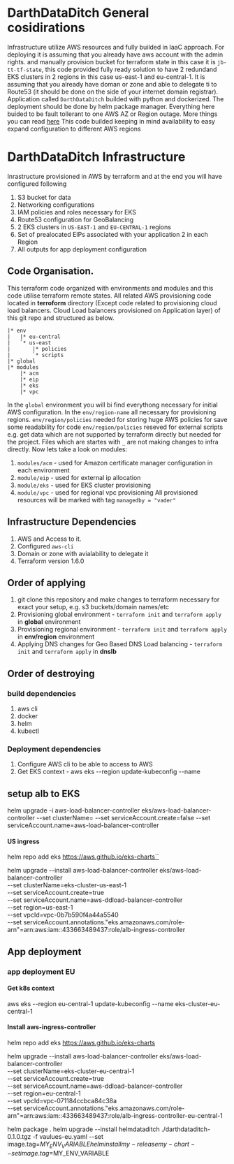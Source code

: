 # DarthDataDitch General cosidirations
Infrastructure utilize AWS resources and fully builded in IaaC approach. For deploying it is assuming that you already have aws account with the admin rights. and manually provision bucket for terraform state in this case it is `jb-tt-tf-state`, this code provided fully ready solution to have 2 redundand EKS clusters in 2 regions in this case us-east-1 and eu-central-1. It is assuming that you already have doman or zone and able to delegate ti to Route53 (it should be done on the side of your internet domain registrar). Application called `DarthDataDitch` builded with python and dockerized. The deployment should be done by helm package manager. Everything here buided to be fault tollerant to one AWS AZ or Region outage. More things you can read [here](https://docs.google.com/document/d/1_5W-mnQ0Ws0bq8gDrwcKPqiczHOUIyRVEaWobPW_bQk/edit) This code builded keeping in mind availability to easy expand configuration to different AWS regions
# DarthDataDitch Infrastructure
Inrastructure provisioned in AWS by terraform and at the end you will have configured following
1. S3 bucket for data
1. Networking configurations
1. IAM policies and roles necessary for EKS
1. Route53 configuration for GeoBalancing
1. 2 EKS clusters in ```US-EAST-1``` and ```EU-CENTRAL-1``` regions
1. Set of prealocated EIPs associated with your application 2 in each Region
1. All outputs for app deployment configuration
## Code Organisation.
This terraform code organized with environments and modules and this code utilise terraform remote states. All related AWS provisioning code located in **terroform** directory (Except code related to provisioning cloud load balancers. Cloud Load balancers provisioned on Application layer) of this git repo and structured as below.
```
|* env
|   |* eu-central
|   `* us-east
|       |* policies
|       `* scripts
|* global
|* modules
    |* acm
    |* eip
    |* eks
    |* vpc
```
In the ```global``` environment you will bi find everythong necessary for initial AWS configuration. In the ```env/region-name``` all necessary for provisioning regions. ```env/region/policies``` needed for storing huge AWS policies for save some readability for code ```env/region/policies``` reseved for external scripts e.g. get data which are not supported by terraform directly but needed for the project.
Files which are startes with `_` are not making changes to infra directly. Now lets take a look on modules:
1. `modules/acm` - used for Amazon certificate manager configuration in each environment
1. `module/eip` - used for external ip allocation
1. `module/eks` - used for EKS cluster provisioning
1. `module/vpc` - used for regional vpc provisioning
All provisioned resources will be marked with tag `managedby = "vader"` 
## Infrastructure Dependencies
1. AWS and Access to it.
1. Configured `aws-cli`
1. Domain or zone with avialability to delegate it
1. Terraform version 1.6.0
## Order of applying
1. git clone this repository and make changes to terraform necessary for exact your setup, e.g. s3 buckets/domain names/etc
1. Provisioning global environment - `terraform init` and `terraform apply` in **global** environment
1. Provisioning regional environment - `terraform init` and `terraform apply` in **env/region** environment
1. Applying DNS changes for Geo Based DNS Load balancing - `terraform init` and `terraform apply` in **dnslb**
## Order of destroying




### build dependencies
1. aws cli
1. docker
1. helm
1. kubectl
### Deployment dependencies
1. Configure AWS cli to be able to access to AWS
1. Get EKS context - aws eks --region <region-code> update-kubeconfig --name <cluster-name>

## setup alb to EKS
helm upgrade -i aws-load-balancer-controller eks/aws-load-balancer-controller --set clusterName=<eks-cluster-name> --set serviceAccount.create=false --set serviceAccount.name=aws-load-balancer-controller

#### US ingress
helm repo add eks https://aws.github.io/eks-charts``

helm upgrade --install aws-load-balancer-controller eks/aws-load-balancer-controller \
    --set clusterName=eks-cluster-us-east-1 \
    --set serviceAccount.create=true \
    --set serviceAccount.name=aws-ddload-balancer-controller \
    --set region=us-east-1 \
    --set vpcId=vpc-0b7b590f4a44a5540 \
    --set serviceAccount.annotations."eks\.amazonaws\.com/role-arn"=arn:aws:iam::433663489437:role/alb-ingress-controller



## App deployment
### app deployment EU


#### Get k8s context
aws eks --region eu-central-1 update-kubeconfig --name eks-cluster-eu-central-1
#### Install aws-ingress-controller
helm repo add eks https://aws.github.io/eks-charts

helm upgrade --install aws-load-balancer-controller eks/aws-load-balancer-controller \
--set clusterName=eks-cluster-eu-central-1 \
--set serviceAccount.create=true \
--set serviceAccount.name=aws-ddload-balancer-controller \
--set region=eu-central-1 \
--set vpcId=vpc-071184ccbca84c38a \
--set serviceAccount.annotations."eks\.amazonaws\.com/role-arn"=arn:aws:iam::433663489437:role/alb-ingress-controller-eu-central-1

helm package .
helm upgrade --install helmdataditch ./darthdataditch-0.1.0.tgz  -f vaulues-eu.yaml
--set image.tag=$MY_ENV_VARIABLE
helm install my-release my-chart --set image.tag=$MY_ENV_VARIABLE

